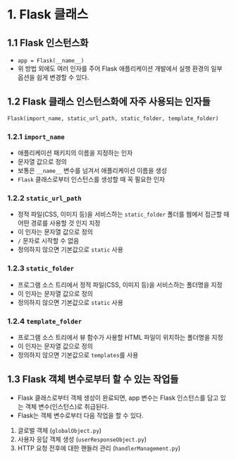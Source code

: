# 1. Flask 클래스

## 1.1 Flask 인스턴스화

- `app = Flask(__name__)`
- 위 방법 외에도 여러 인자를 주어 Flask 애플리케이션 개발에서 실행 환경의 일부 옵션을 쉽게 변경할 수 있다.

## 1.2 Flask 클래스 인스턴스화에 자주 사용되는 인자들

```python
Flask(import_name, static_url_path, static_folder, template_folder)
```

### 1.2.1 `import_name`

- 애플리케이션 패키지의 이름을 지정하는 인자
- 문자열 값으로 정의
- 보통은 `__name__` 변수를 넘겨서 애플리케이션 이름을 생성
- `Flask` 클래스로부터 인스턴스를 생성할 때 꼭 필요한 인자

### 1.2.2 `static_url_path`

- 정적 파일(CSS, 이미지 등)을 서비스하는 `static_folder` 폴더를 웹에서 접근할 때 어떤 경로를 사용할 것 인지 지정
- 이 인자는 문자열 값으로 정의
- `/` 문자로 시작할 수 없음
- 정의하지 않으면 기본값으로 `static` 사용

### 1.2.3 `static_folder`

- 프로그램 소스 트리에서 정적 파일(CSS, 이미지 등)을 서비스하는 폴더명을 지정
- 이 인자는 문자열 값으로 정의
- 정의하지 않으면 기본값으로 `static` 사용

### 1.2.4 `template_folder`

- 프로그램 소스 트리에서 뷰 함수가 사용할 HTML 파일이 위치하는 폴더명을 지정
- 이 인자는 문자열 값으로 정의
- 정의하지 않으면 기본값으로 `templates`를 사용

## 1.3 Flask 객체 변수로부터 할 수 있는 작업들

- Flask 클래스로부터 객체 생성이 완료되면, app 변수는 Flask 인스턴스를 담고 있는 객체 변수(인스턴스)로 취급된다.
- Flask는 객체 변수로부터 다음 작업을 할 수 있다.

1. 글로벌 객체 (`globalObject.py`)
2. 사용자 응답 객체 생성 (`userResponseObject.py`)
3. HTTP 요청 전후에 대한 핸들러 관리 (`handlerManagement.py`)